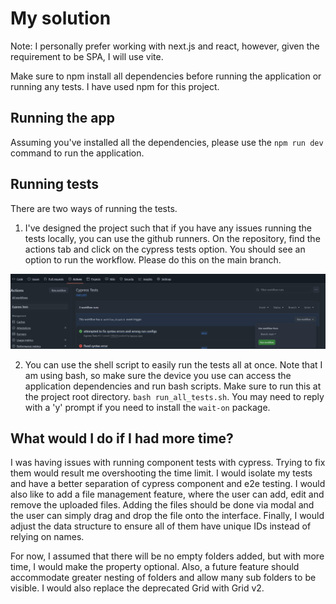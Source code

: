 # My solution

Note: I personally prefer working with next.js and react, however, given the requirement to be SPA, I will use vite.

Make sure to npm install all dependencies before running the application or running any tests. I have used npm for this project.

## Running the app

Assuming you've installed all the dependencies, please use the `npm run dev` command to run the application.

## Running tests

There are two ways of running the tests.

1. I've designed the project such that if you have any issues running the tests locally, you can use the github runners. On the repository, find the actions tab and click on the cypress tests option. You should see an option to run the workflow. Please do this on the main branch.

![img.png](img.png)

2. You can use the shell script to easily run the tests all at once. Note that I am using bash, so make sure the device you use can access the application dependencies and run bash scripts. Make sure to run this at the project root directory.
`bash run_all_tests.sh`. You may need to reply with a 'y' prompt if you need to install the `wait-on` package.

## What would I do if I had more time?

I was having issues with running component tests with cypress. Trying to fix them would result me overshooting the time limit. I would isolate my tests and have a better separation of cypress component and e2e testing.
I would also like to add a file management feature, where the user can add, edit and remove the uploaded files. Adding the files should be done via modal and the user can simply drag and drop the file onto the interface.
Finally, I would adjust the data structure to ensure all of them have unique IDs instead of relying on names.

For now, I assumed that there will be no empty folders added, but with more time, I would make the property optional. Also, a future feature should accommodate greater nesting of folders and allow many sub folders to be visible.
I would also replace the deprecated Grid with Grid v2.
